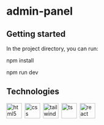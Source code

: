 # admin-panel

## Getting started
In the project directory, you can run:

npm install

npm run dev
## Technologies
<div>
    <img title='html5' alt='html5' width="40" height="40" src="https://cdn.jsdelivr.net/gh/devicons/devicon/icons/html5/html5-original.svg" />&nbsp;
    <img title='css' alt='css' width="40" height="40" src="https://cdn.jsdelivr.net/gh/devicons/devicon/icons/css3/css3-original.svg" />&nbsp;
    <img title='tailwindcss' alt='tailwindcss' width="40" height="40" src="https://cdn.jsdelivr.net/gh/devicons/devicon/icons/tailwindcss/tailwindcss-plain.svg" />&nbsp;
    <img title='ts' alt='ts' width="40" height="40" src="https://cdn.jsdelivr.net/gh/devicons/devicon/icons/typescript/typescript-original.svg" />&nbsp;
    <img title='react' alt='react' width="40" height="40" src="https://cdn.jsdelivr.net/gh/devicons/devicon/icons/react/react-original.svg" />
</div>
